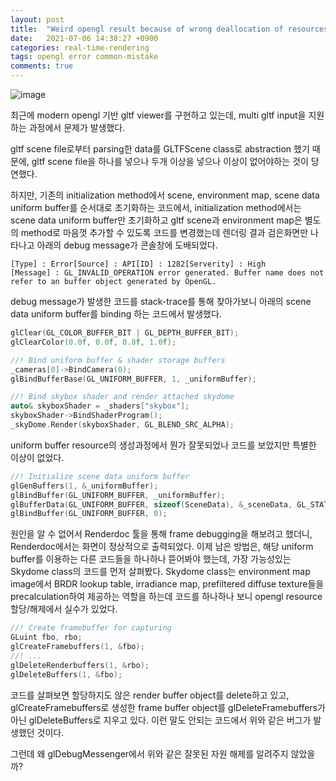 ```yaml
---
layout: post
title:  "Weird opengl result because of wrong deallocation of resources"
date:   2021-07-06 14:38:27 +0900
categories: real-time-rendering
tags: opengl error common-mistake
comments: true  
---
```


![image](https://user-images.githubusercontent.com/24654975/124552676-d2d6e680-de6e-11eb-8cc4-e8472f6b55d3.png)

최근에 modern opengl 기반 gltf viewer를 구현하고 있는데, multi gltf input을 지원하는 과정에서 문제가 발생했다.

gltf scene file로부터 parsing한 data를 GLTFScene class로 abstraction 했기 때문에, 
gltf scene file을 하나를 넣으나 두개 이상을 넣으나 이상이 없어야하는 것이 당연했다.

하지만, 기존의 initialization method에서 scene, environment map, scene data uniform buffer를 순서대로 초기화하는 코드에서,
initialization method에서는 scene data uniform buffer만 초기화하고 gltf scene과 environment map은 별도의 method로
마음껏 추가할 수 있도록 코드를 변경했는데 렌더링 결과 검은화면만 나타나고 아래의 debug message가 콘솔창에 도배되었다.

```
[Type] : Error[Source] : API[ID] : 1282[Serverity] : High
[Message] : GL_INVALID_OPERATION error generated. Buffer name does not refer to an buffer object generated by OpenGL.
```

debug message가 발생한 코드를 stack-trace를 통해 찾아가보니 아래의 scene data uniform buffer를 binding 하는 코드에서 발생했다.
```c++
glClear(GL_COLOR_BUFFER_BIT | GL_DEPTH_BUFFER_BIT);
glClearColor(0.0f, 0.0f, 0.8f, 1.0f);

//! Bind uniform buffer & shader storage buffers
_cameras[0]->BindCamera(0);
glBindBufferBase(GL_UNIFORM_BUFFER, 1, _uniformBuffer);

//! Bind skybox shader and render attached skydome
auto& skyboxShader = _shaders["skybox"];
skyboxShader->BindShaderProgram();
_skyDome.Render(skyboxShader, GL_BLEND_SRC_ALPHA);
```

uniform buffer resource의 생성과정에서 뭔가 잘못되었나 코드를 보았지만 특별한 이상이 없었다.
```c++
//! Initialize scene data uniform buffer
glGenBuffers(1, &_uniformBuffer);
glBindBuffer(GL_UNIFORM_BUFFER, _uniformBuffer);
glBufferData(GL_UNIFORM_BUFFER, sizeof(SceneData), &_sceneData, GL_STATIC_COPY);
glBindBuffer(GL_UNIFORM_BUFFER, 0);
```

원인을 알 수 없어서 Renderdoc 툴을 통해 frame debugging을 해보려고 했더니, Renderdoc에서는 화면이 정상적으로 출력되었다.
이제 남은 방법은, 해당 uniform buffer를 이용하는 다른 코드들을 하나하나 뜯어봐야 했는데, 가장 가능성있는 Skydome class의 코드를 먼저 살펴봤다.
Skydome class는 environment map image에서 BRDR lookup table, irradiance map, prefiltered diffuse texture들을 precalculation하여 제공하는 역할을 하는데
코드를 하나하나 보니 opengl resource 할당/해제에서 실수가 있었다.

```c++
//! Create framebuffer for capturing
GLuint fbo, rbo;
glCreateFramebuffers(1, &fbo);
//! ...
glDeleteRenderbuffers(1, &rbo);
glDeleteBuffers(1, &fbo);
```
코드를 살펴보면 할당하지도 않은 render buffer object를 delete하고 있고,
glCreateFramebuffers로 생성한 frame buffer object를 glDeleteFramebuffers가 아닌 glDeleteBuffers로 지우고 있다.
이런 말도 안되는 코드에서 위와 같은 버그가 발생했던 것이다. 

그런데 왜 glDebugMessenger에서 위와 같은 잘못된 자원 해제를 알려주지 않았을까?

